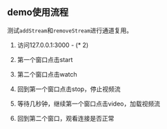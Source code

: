 ## demo使用流程

测试`addStream`和`removeStream`进行通道复用。

1. 访问127.0.0.1:3000 - (* 2)

2. 第一个窗口点击start

3. 第二个窗口点击watch

4. 回到第一个窗口点击stop，停止视频流

5. 等待几秒钟，继续第一个窗口点击video，加载视频流

6. 回到第二个窗口，观看连接是否正常